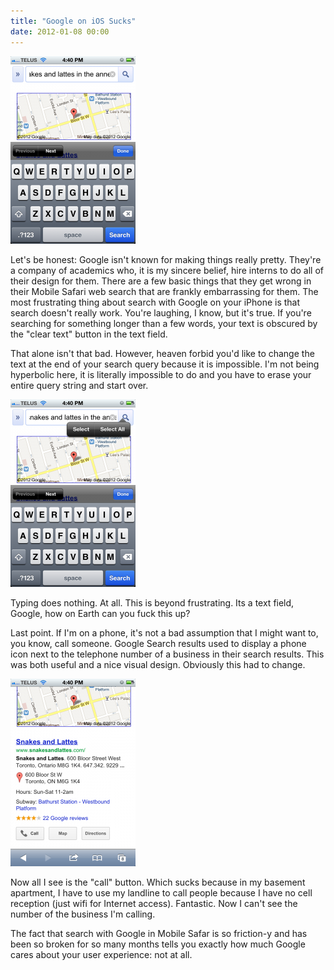 ```yaml
---
title: "Google on iOS Sucks"
date: 2012-01-08 00:00
---
```


<img src="/img/import/blog/2012/01/google-on-ios-sucks/0183EA0B90D44155BA24D4F96382012C.png" class="img-responsive" />

<p>Let's be honest: Google isn't known for making things really pretty. They're a company of academics who, it is my sincere belief, hire interns to do all of their design for them. There are a few basic things that they get wrong in their Mobile Safari web search that are frankly embarrassing for them.<!--more-->
The most frustrating thing about search with Google on your iPhone is that search doesn't really work. You're laughing, I know, but it's true. If you're searching for something longer than a few words, your text is obscured by the "clear text" button in the text field.</p>

<p>That alone isn't that bad. However, heaven forbid you'd like to change the text at the end of your search query because it is impossible. I'm not being hyperbolic here, it is literally impossible to do and you have to erase your entire query string and start over.</p>

<img src="/img/import/blog/2012/01/google-on-ios-sucks/AC6B5EB99DB74490AABB70EF36D18838.png" class="img-responsive" />

<p>Typing does nothing. At all. This is beyond frustrating. Its a text field, Google, how on Earth can you fuck this up?</p>

<p>Last point. If I'm on a phone, it's not a bad assumption that I might want to, you know, call someone. Google Search results used to display a phone icon next to the telephone number of a business in their search results. This was both useful and a nice visual design. Obviously this had to change.</p>

<img src="/img/import/blog/2012/01/google-on-ios-sucks/4B76FE4BD53342F8A4669B4372D6EA3C.png" class="img-responsive" />

<p>Now all I see is the "call" button. Which sucks because in my basement apartment, I have to use my landline to call people because I have no cell reception (just wifi for Internet access). Fantastic. Now I can't see the number of the business I'm calling.</p>

<p>The fact that search with Google in Mobile Safar is so friction-y and has been so broken for so many months tells you exactly how much Google cares about your user experience: not at all.</p>

<!-- more -->

